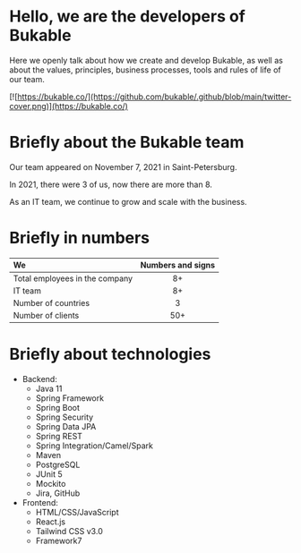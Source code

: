 # Hello, we are the developers of Bukable

Here we openly talk about how we create and develop Bukable, as well as about the values, principles, business processes, tools and rules of life of our team.

[![https://bukable.co/](https://github.com/bukable/.github/blob/main/twitter-cover.png)](https://bukable.co/)

# Briefly about the Bukable team

Our team appeared on November 7, 2021 in Saint-Petersburg.

In 2021, there were 3 of us, now there are more than 8.

As an IT team, we continue to grow and scale with the business.

# Briefly in numbers

| We | Numbers and signs|
|:------------- |:---------------:|
| Total employees in the company | 8+ |
|IT team | 8+ |
|Number of countries | 3 |
|Number of clients | 50+ |

# Briefly about technologies

* Backend:
  * Java 11
  * Spring Framework
  * Spring Boot
  * Spring Security
  * Spring Data JPA
  * Spring REST
  * Spring Integration/Camel/Spark
  * Maven
  * PostgreSQL
  * JUnit 5
  * Mockito
  * Jira, GitHub
* Frontend:
  * HTML/CSS/JavaScript
  * React.js
  * Tailwind CSS v3.0
  * Framework7
  
  
  
<!--

**Here are some ideas to get you started:**

🙋‍♀️ A short introduction - what is your organization all about?
🌈 Contribution guidelines - how can the community get involved?
👩‍💻 Useful resources - where can the community find your docs? Is there anything else the community should know?
🍿 Fun facts - what does your team eat for breakfast?
🧙 Remember, you can do mighty things with the power of [Markdown](https://docs.github.com/github/writing-on-github/getting-started-with-writing-and-formatting-on-github/basic-writing-and-formatting-syntax)
-->
